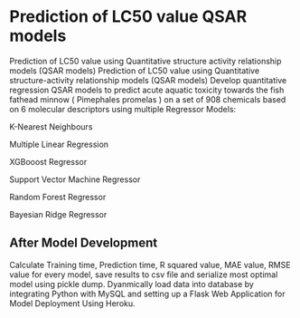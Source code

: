 # Prediction of LC50 value QSAR models
Prediction of LC50 value using Quantitative structure activity relationship models (QSAR models) Prediction of LC50 value using Quantitative structure-activity relationship models (QSAR models) 
Develop quantitative regression QSAR models to predict acute aquatic toxicity towards the fish fathead minnow ( Pimephales promelas ) on a set of 908 chemicals based on 6 molecular descriptors using multiple Regressor Models:

K-Nearest Neighbours

Multiple Linear Regression

XGBooost Regressor

Support Vector Machine Regressor

Random Forest Regressor

Bayesian Ridge Regressor

## After Model Development
Calculate Training time, Prediction time, R squared value, MAE value, RMSE value for every model, save results to csv file and serialize most optimal model using pickle dump.
Dyanmically load data into  database by integrating Python with MySQL and setting up a Flask Web Application for Model Deployment Using Heroku.
